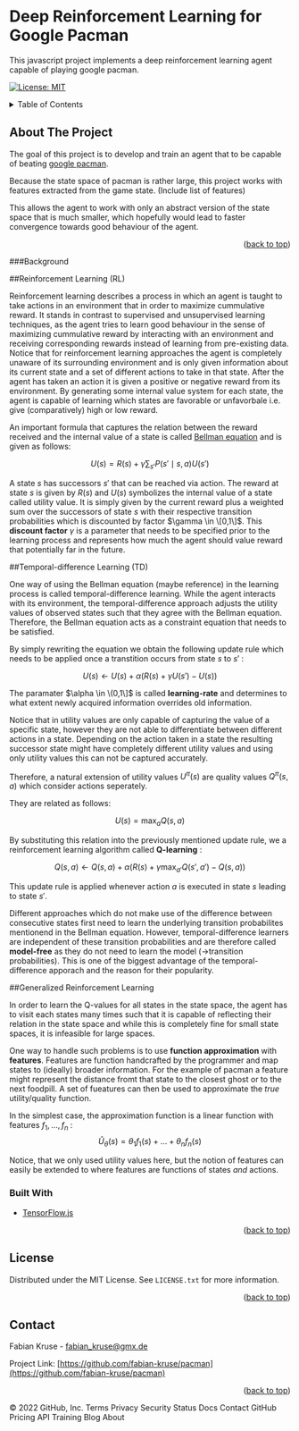 # Deep Reinforcement Learning for Google Pacman

This javascript project implements a deep reinforcement learning agent capable of playing google pacman.
 
<div id="top"></div>


[![License: MIT](https://img.shields.io/badge/License-MIT-yellow.svg)](https://opensource.org/licenses/MIT)


<!-- TABLE OF CONTENTS -->
<details>
  <summary>Table of Contents</summary>
  <ol>
    <li>
      <a href="#about-the-project">About The Project</a>
      <ul>
        <li><a href="#built-with">Built With</a></li>
      </ul>
    </li>
    <li>
      <a href="#getting-started">Getting Started</a>
      <ul>
        <li><a href="#prerequisites">Prerequisites</a></li>
        <li><a href="#installation">Installation</a></li>
      </ul>
    </li>
    <li><a href="#license">License</a></li>
    <li><a href="#contact">Contact</a></li>
  </ol>
</details>



<!-- ABOUT THE PROJECT -->
## About The Project

The goal of this project is to develop and train an agent that to be capable of beating [google pacman](https://www.google.com/logos/2010/pacman10-i.html).

Because the state space of pacman is rather large, this project works with features extracted from the game state. (Include list of features)

This allows the agent to work with only an abstract version of the state space that is much smaller, which hopefully would lead to faster convergence towards good behaviour of the agent.


<p align="right">(<a href="#top">back to top</a>)</p>

###Background 

##Reinforcement Learning (RL)

Reinforcement learning describes a process in which an agent is taught to take actions in an environment that in order to maximize cummulative reward. It stands in contrast to supervised and unsupervised learning techniques, as the agent tries to learn good behaviour in the sense of maximizing cummulative reward by interacting with an environment and receiving corresponding rewards instead of learning from pre-existing data. Notice that for reinforcement learning approaches the agent is completely unaware of its surrounding environment and is only given information about its current state and a set of different actions to take in that state. After the agent has taken an action it is given a positive or negative reward from its environment. By generating some internal value system for each state, the agent is capable of learning which states are favorable or unfavorbale i.e. give (comparatively) high or low reward.

An important formula that captures the relation between the reward received and the internal value of a state is called [Bellman equation](https://en.wikipedia.org/wiki/Bellman_equation) and is given as follows:

$$U(s) = R(s) + \gamma \sum_{s'} P(s' \mid s,a) U(s')$$

A state $s$ has successors $s'$ that can be reached via action. The reward at state $s$ is given by $R(s)$ and $U(s)$ symbolizes the internal value of a state called utility value. It is simply given by the current reward plus a weighted sum over the successors of state $s$ with their respective transition probabilities which is discounted by factor $\gamma \in \[0,1\]$. This **discount factor** $\gamma$ is a parameter that needs to be specified prior to the learning process and represents how much the agent should value reward that potentially far in the future. 

##Temporal-difference Learning (TD)

One way of using the Bellman equation (maybe reference) in the learning process is called temporal-difference learning. While the agent interacts with its environment, the temporal-difference approach adjusts the utility values of observed states such that they agree with the Bellman equation. Therefore, the Bellman equation acts as a constraint equation that needs to be satisfied. 

By simply rewriting the equation we obtain the following update rule which needs to be applied once a transtition occurs from state $s$ to $s'$ : 

$$U(s) \leftarrow U(s) + \alpha (R(s) + \gamma U(s') - U(s)) $$

The paramater $\alpha \in \(0,1\]$ is called **learning-rate** and determines to what extent newly acquired information overrides old information. 

Notice that in utility values are only capable of capturing the value of a specific state, however they are not able to differentiate between different actions in a state. Depending on the action taken in a state the resulting successor state might have completely different utility values and using only utility values this can not be captured accurately.

Therefore, a natural extension of utility values $U^\pi(s)$ are quality values $Q^\pi(s,a)$ which consider actions seperately. 

They are related as follows:

$$U(s) = \max_{a} Q(s,a)$$

By substituting this relation into the previously mentioned update rule, we a reinforcement learning algorithm called **Q-learning** :

$$Q(s,a) \leftarrow Q(s,a) + \alpha ( R(s) + \gamma \max_{a'} Q(s',a') - Q(s,a))$$

This update rule is applied whenever action $a$ is executed in state $s$ leading to state $s'$.

Different approaches which do not make use of the difference between consecutive states first need to learn the underlying transition probabilites mentionend in the Bellman equation. However, temporal-difference learners are independent of these transition probabilities and are therefore called **model-free** as they do not need to learn the model (->transition probabilities). This is one of the biggest advantage of the temporal-difference apporach and the reason for their popularity.

##Generalized Reinforcement Learning

In order to learn the Q-values for all states in the state space, the agent has to visit each states many times such that it is capable of reflecting their relation in the state space and while this is completely fine for small state spaces, it is infeasible for large spaces. 

One way to handle such problems is to use **function approximation** with **features**. 
Features are function handcrafted by the programmer and map states to (ideally) broader information. For the example of pacman a feature might represent the distance fromt that state to the closest ghost or to the next foodpill. A set of fueatures can then be used to approximate the <em>true</em> utility/quality function.

In the simplest case, the approximation function is a linear function with features $f_1, \dots, f_n$ :
$$\hat{U}_\theta (s) = \theta_1 f_1(s) + \dots + \theta_n f_n(s)$$

Notice, that we only used utility values here, but the notion of features can easily be extended to where features are functions of states <em>and </em> actions.




### Built With

* [TensorFlow.js](https://www.tensorflow.org/js)

<p align="right">(<a href="#top">back to top</a>)</p>







<!-- LICENSE -->
## License

Distributed under the MIT License. See `LICENSE.txt` for more information.

<p align="right">(<a href="#top">back to top</a>)</p>



<!-- CONTACT -->
## Contact

Fabian Kruse - fabian_kruse@gmx.de

Project Link: [https://github.com/fabian-kruse/pacman](https://github.com/fabian-kruse/pacman)

<p align="right">(<a href="#top">back to top</a>)</p>


© 2022 GitHub, Inc.
Terms
Privacy
Security
Status
Docs
Contact GitHub
Pricing
API
Training
Blog
About
